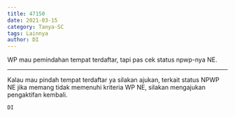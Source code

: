 ```yaml
---
title: 47150
date: 2021-03-15
category: Tanya-SC
tags: Lainnya
author: DI
---
```


WP mau pemindahan tempat terdaftar, tapi pas cek status npwp-nya NE.

---

Kalau mau pindah tempat terdaftar ya silakan ajukan, terkait status NPWP NE jika memang tidak memenuhi kriteria WP NE, silakan mengajukan pengaktifan kembali.

`DI`
